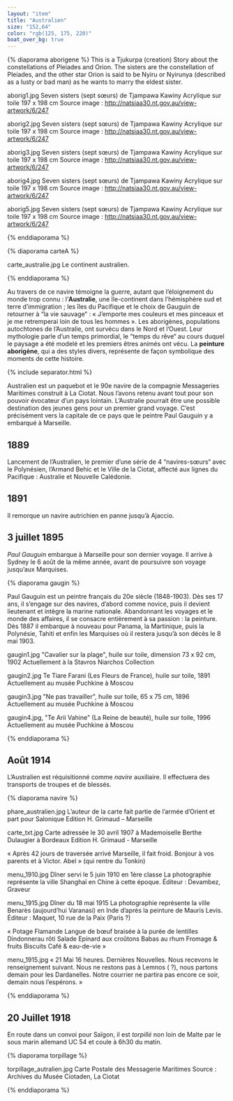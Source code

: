 ```yaml
---
layout: "item"
title: "Australien"
size: "152,64"
color: "rgb(125, 175, 220)"
boat_over_bg: true
---
```


{% diaporama aborigene %}
This is a Tjukurpa (creation) Story about the constellations of Pleiades and Orion. The sisters are the constellation of Pleiades, and the other star Orion is said to be Nyiru or Nyirunya (described as a lusty or bad man) as he wants to marry the eldest sister.

aborig1.jpg
Seven sisters (sept sœurs) de Tjampawa Kawiny
Acrylique sur toile 197 x 198 cm
Source image : http://natsiaa30.nt.gov.au/view-artwork/6/247

aborig2.jpg
Seven sisters (sept sœurs) de Tjampawa Kawiny
Acrylique sur toile 197 x 198 cm
Source image : http://natsiaa30.nt.gov.au/view-artwork/6/247

aborig3.jpg
Seven sisters (sept sœurs) de Tjampawa Kawiny
Acrylique sur toile 197 x 198 cm
Source image : http://natsiaa30.nt.gov.au/view-artwork/6/247

aborig4.jpg
Seven sisters (sept sœurs) de Tjampawa Kawiny
Acrylique sur toile 197 x 198 cm
Source image : http://natsiaa30.nt.gov.au/view-artwork/6/247

aborig5.jpg
Seven sisters (sept sœurs) de Tjampawa Kawiny
Acrylique sur toile 197 x 198 cm
Source image : http://natsiaa30.nt.gov.au/view-artwork/6/247

{% enddiaporama %}


{% diaporama carteA %}

carte_australie.jpg
Le continent australien.

{% enddiaporama %}


Au travers de ce navire témoigne la guerre, autant que l’éloignement du monde trop connu : l’**Australie**, une île-continent dans l’hémisphère sud et terre d’immigration ;
les îles du Pacifique et le choix de Gauguin de retourner à “la vie sauvage“ : « J’emporte mes couleurs et mes pinceaux et je me retremperai loin de tous les hommes ».
Les aborigènes, populations autochtones de l’Australie, ont survécu dans le Nord et l’Ouest. Leur mythologie parle d’un temps primordial, le “temps du rêve“ au cours duquel le paysage a été modelé et les premiers êtres animés ont vécu. La **peinture aborigène**, qui a des styles divers, représente de façon symbolique des moments de cette histoire.

{% include separator.html %}

Australien est un paquebot et le 90e navire de la compagnie Messageries Maritimes construit à La Ciotat. Nous l’avons retenu avant tout pour son pouvoir évocateur d’un pays lointain. L’Australie pourrait être une possible destination des jeunes gens pour un premier grand voyage. C’est précisément vers la capitale de ce pays que le peintre Paul Gauguin y a embarqué à Marseille.


1889
----

Lancement de l’Australien, le premier d’une série de 4 “navires-sœurs“ avec le Polynésien, l’Armand Behic et le Ville de la Ciotat, affecté aux lignes du Pacifique : Australie et Nouvelle Calédonie.


1891
----

Il remorque un navire autrichien en panne jusqu’à Ajaccio.


3 juillet 1895
--------------

_Paul Gauguin_ embarque à Marseille pour son dernier voyage. Il arrive à Sydney le 6 août de la même année, avant de poursuivre son voyage jusqu’aux Marquises.

{% diaporama gaugin %}

Paul Gauguin est un peintre français du 20e siècle (1848-1903). Dès ses 17 ans, il s’engage sur des navires, d’abord comme novice, puis il devient lieutenant et intègre la marine nationale. Abandonnant les voyages et le monde des affaires, il se consacre entièrement à sa passion : la peinture. Dès 1887 il embarque à nouveau pour Panama, la Martinique, puis la Polynésie, Tahiti et enfin les Marquises où il restera jusqu’à son décès le 8 mai 1903.

gaugin1.jpg
"Cavalier sur la plage", huile sur toile, dimension 73 x 92 cm, 1902
Actuellement à la Stavros Niarchos Collection

gaugin2.jpg
Te Tiare Farani (Les Fleurs de France), huile sur toile, 1891
Actuellement au musée Puchkine à Moscou

gaugin3.jpg
"Ne pas travailler", huile sur toile, 65 x 75 cm, 1896
Actuellement au musée Puchkine à Moscou

gaugin4.jpg, "Te Arii Vahine" (La Reine de beauté), huile sur toile, 1996
Actuellement au musée Puchkine à Moscou

{% enddiaporama %}


Août 1914
---------

L’Australien est réquisitionné comme _navire_ auxiliaire. Il effectuera des transports de troupes et de blessés.

{% diaporama navire %}

phare_australien.jpg
L’auteur de la carte fait partie de l’armée d’Orient et part pour Salonique
Edition H. Grimaud – Marseille

carte_txt.jpg
Carte adressée le 30 avril 1907 à Mademoiselle Berthe Dulaugier à Bordeaux
Edition H. Grimaud - Marseille

« Après 42 jours de traversée arrivé Marseille, il fait froid. Bonjour à vos parents et à Victor.
Abel » (qui rentre du Tonkin)

menu_1910.jpg
Dîner servi le 5 juin 1910 en 1ère classe
La photographie représente la ville Shanghaï en Chine à cette époque.
Éditeur : Devambez, Graveur

menu_1915.jpg
Dîner du 18 mai 1915
La photographie représente la ville Benarès (aujourd’hui Varanasi) en Inde d’après la peinture de Mauris Levis.
Éditeur : Maquet, 10 rue de la Paix (Paris ?)

« Potage Flamande
Langue de bœuf braisée
à la purée de lentilles
Dindonnerau rôti
Salade
Epinard aux croûtons
Babas au rhum
Fromage & fruits
Biscuits
Café & eau-de-vie »

menu_1915.jpg
« 21 Mai 16 heures. Dernières Nouvelles. Nous recevons le renseignement suivant. Nous ne restons pas à Lemnos ( ?), nous partons demain pour les Dardanelles. Notre courrier ne partira pas encore ce soir, demain nous l’espérons. »

{% enddiaporama %}


20 Juillet 1918
---------------

En route dans un convoi pour Saïgon, il est _torpillé_ non loin de Malte par le sous marin allemand UC 54 et coule à 6h30 du matin.

{% diaporama torpillage %}

torpillage_autralien.jpg
Carte Postale des Messagerie Maritimes
Source : Archives du Musée Ciotaden, La Ciotat

{% enddiaporama %}


